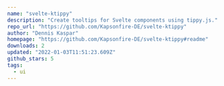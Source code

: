 ```yaml
---
name: "svelte-ktippy"
description: "Create tooltips for Svelte components using tippy.js."
repo_url: "https://github.com/Kapsonfire-DE/svelte-ktippy"
author: "Dennis Kaspar"
homepage: "https://github.com/Kapsonfire-DE/svelte-ktippy#readme"
downloads: 2
updated: "2022-01-03T11:51:23.609Z"
github_stars: 5
tags: 
  - ui
---
```

